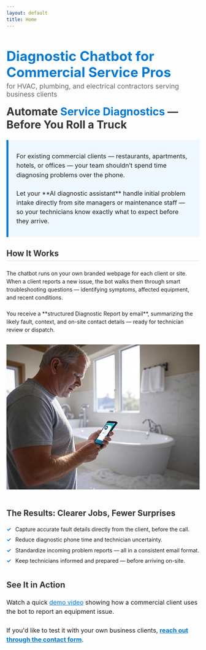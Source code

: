 ```yaml
---
layout: default
title: Home
---
```


<h1 style="color: #0078d4; font-size: 2.5em; font-weight: bold;">Diagnostic Chatbot for Commercial Service Pros</h1>

<p style="font-size: 1.25em; color: #666; margin-top: -1em; margin-bottom: 1em;">
    for HVAC, plumbing, and electrical contractors serving business clients
</p>

<h2 style="font-size: 2em; color: #333; margin-top: 0.5em;">
    Automate <span style="color: #0078d4;">Service Diagnostics</span> — Before You Roll a Truck
</h2>

<div style="border-left: 5px solid #0078d4; background-color: #f0f8ff; padding: 1em 1.5em; margin: 1.5em 0;">
  <p style="font-size: 1.15em; line-height: 1.5;">
    For existing commercial clients — restaurants, apartments, hotels, or offices —  
    your team shouldn’t spend time diagnosing problems over the phone.  
    <br><br>
    Let your **AI diagnostic assistant** handle initial problem intake directly from site managers or maintenance staff — so your technicians know exactly what to expect before they arrive.
  </p>
</div>

<h3 style="font-size: 1.5em; color: #333; border-bottom: 2px solid #eee; padding-bottom: 0.3em;">How It Works</h3>

<p style="line-height: 1.5;">
    The chatbot runs on your own branded webpage for each client or site.  
    When a client reports a new issue, the bot walks them through smart troubleshooting questions — identifying symptoms, affected equipment, and recent conditions.  
    <br><br>
    You receive a **structured Diagnostic Report by email**, summarizing the likely fault, context, and on-site contact details — ready for technician review or dispatch.
</p>

<img src="/assets/images/image.jpg" alt="Facility manager using diagnostic chatbot" style="max-width: 100%; height: auto; margin: 1em 0;">

<h3 style="font-size: 1.5em; color: #333; margin-top: 1.5em;">The Results: Clearer Jobs, Fewer Surprises</h3>

<ul style="list-style-type: none; padding-left: 0;">
  <li style="margin-bottom: 0.75em; padding-left: 1.5em; text-indent: -1.5em;">
    <span style="color: #0078d4; font-weight: bold; margin-right: 0.5em;">&#10003;</span>
    <a href="/resources/diagnosticIntake" style="text-decoration: none; color: inherit;">
      Capture accurate fault details directly from the client, before the call.
    </a>
  </li>
  <li style="margin-bottom: 0.75em; padding-left: 1.5em; text-indent: -1.5em;">
    <span style="color: #0078d4; font-weight: bold; margin-right: 0.5em;">&#10003;</span>
    <a href="/resources/wastedTime" style="text-decoration: none; color: inherit;">
      Reduce diagnostic phone time and technician uncertainty.
    </a>
  </li>
  <li style="margin-bottom: 0.75em; padding-left: 1.5em; text-indent: -1.5em;">
    <span style="color: #0078d4; font-weight: bold; margin-right: 0.5em;">&#10003;</span>
    <a href="/resources/diagnosticIntakeEmail" style="text-decoration: none; color: inherit;">
      Standardize incoming problem reports — all in a consistent email format.
    </a>
  </li>
  <li style="margin-bottom: 0.75em; padding-left: 1.5em; text-indent: -1.5em;">
    <span style="color: #0078d4; font-weight: bold; margin-right: 0.5em;">&#10003;</span>
    <a href="/resources/diagnosticIntake" style="text-decoration: none; color: inherit;">
      Keep technicians informed and prepared — before arriving on-site.
    </a>
  </li>
</ul>

<h3 style="font-size: 1.5em; color: #333; margin-top: 2em;">See It in Action</h3>

<p style="font-size: 1.15em; line-height: 1.5;">
  Watch a quick <a href="https://youtu.be/chtCykQpBmc" target="_blank" style="color: #0078d4; text-decoration: underline;">demo video</a> showing how a commercial client uses the bot to report an equipment issue.  
  <br><br>
  If you'd like to test it with your own business clients, <strong><a href="contact" style="text-decoration: underline; color: #0078d4;">reach out through the contact form</a></strong>.
</p>
